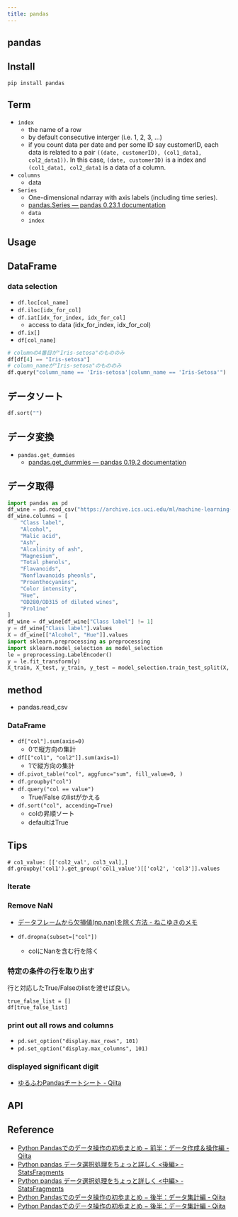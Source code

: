 ```yaml
---
title: pandas
---
```


## pandas


## Install

```
pip install pandas
```

## Term
* `index`
    * the name of a row
    * by default consecutive interger (i.e. 1, 2, 3, ...)
    * if you count data per date and per some ID say customerID, each data is related to a pair `((date, customerID), (col1_data1, col2_data1))`. In this case, `(date, customerID)` is a index and `(col1_data1, col2_data1` is a data of a column.
* `columns`
    * data
* `Series`
    * One-dimensional ndarray with axis labels (including time series).
    * [pandas\.Series — pandas 0\.23\.1 documentation](https://pandas.pydata.org/pandas-docs/version/0.23/generated/pandas.Series.html)
    * `data`
    * `index`

## Usage

## DataFrame

### data selection

* `df.loc[col_name]`
* `df.iloc[idx_for_col]`
* `df.iat[idx_for_index, idx_for_col]`
    * access to data (idx_for_index, idx_for_col)
* `df.ix[]`
* `df[col_name]`



```python
# columnの4番目が"Iris-setosa"のもののみ
df[df[4] == "Iris-setosa"]
# column_nameが"Iris-setosa"のもののみ
df.query("column_name == 'Iris-setosa'|column_name == 'Iris-Setosa'")
```

## データソート

```python
df.sort("")
```

## データ変換
* `pandas.get_dummies`
    * [pandas.get_dummies — pandas 0.19.2 documentation](http://pandas.pydata.org/pandas-docs/stable/generated/pandas.get_dummies.html)

## データ取得

```python
import pandas as pd
df_wine = pd.read_csv("https://archive.ics.uci.edu/ml/machine-learning-databases/wine/wine.data", header=None)
df_wine.columns = [
    "Class label",
    "Alcohol",
    "Malic acid",
    "Ash",
    "Alcalinity of ash",
    "Magnesium",
    "Total phenols",
    "Flavanoids",
    "Nonflavanoids pheonls",
    "Proanthocyanins",
    "Color intensity",
    "Hue",
    "OD280/OD315 of diluted wines",
    "Proline"
]
df_wine = df_wine[df_wine["Class label"] != 1]
y = df_wine["Class label"].values
X = df_wine[["Alcohol", "Hue"]].values
import sklearn.preprocessing as preprocessing
import sklearn.model_selection as model_selection
le = preprocessing.LabelEncoder()
y = le.fit_transform(y)
X_train, X_test, y_train, y_test = model_selection.train_test_split(X, y, test_size=0.4, random_state=1)
```

## method
* pandas.read_csv


### DataFrame
* `df["col"].sum(axis=0)`
    * 0で縦方向の集計
* `df[["col1", "col2"]].sum(axis=1)`
    * 1で縦方向の集計
* `df.pivot_table("col", aggfunc="sum", fill_value=0, )`
* `df.groupby("col")`
* `df.query("col == value")`
    * True/False のlistがかえる
* `df.sort("col", accending=True)`
    * colの昇順ソート
    * defaultはTrue


## Tips

####

```
# co1_value: [['col2_val', col3_val],]
df.groupby('col1').get_group('col1_value')[['col2', 'col3']].values
```

### Iterate


### Remove NaN
* [データフレームから欠損値(np.nan)を除く方法 - ねこゆきのメモ](http://nekoyukimmm.hatenablog.com/entry/2015/02/25/222414)

* `df.dropna(subset=["col"])`
    * colにNanを含む行を除く


### 特定の条件の行を取り出す
行と対応したTrue/Falseのlistを渡せば良い。

```
true_false_list = []
df[true_false_list]
```

### print out all rows and columns
* `pd.set_option("display.max_rows", 101)`
* `pd.set_option("display.max_columns", 101)`


### displayed significant digit
* [ゆるふわPandasチートシート - Qiita](http://qiita.com/tanemaki/items/2ed05e258ef4c9e6caac)


## API

## Reference
* [Python Pandasでのデータ操作の初歩まとめ − 前半：データ作成＆操作編 - Qiita](http://qiita.com/hik0107/items/d991cc44c2d1778bb82e)
* [Python pandas データ選択処理をちょっと詳しく <後編> - StatsFragments](http://sinhrks.hatenablog.com/entry/2014/11/18/003204)
* [Python pandas データ選択処理をちょっと詳しく <中編> - StatsFragments](http://sinhrks.hatenablog.com/entry/2014/11/15/230705)
* [Python Pandasでのデータ操作の初歩まとめ − 後半：データ集計編 - Qiita](http://qiita.com/hik0107/items/0ae69131e5317b62c3b7)
* [Python Pandasでのデータ操作の初歩まとめ − 後半：データ集計編 - Qiita](http://qiita.com/hik0107/items/0ae69131e5317b62c3b7)

